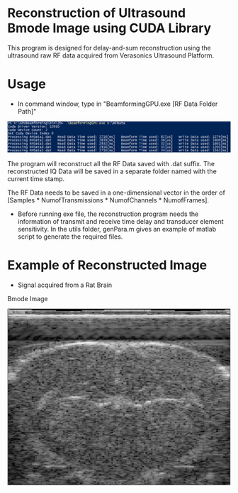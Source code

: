 # Reconstruction of Ultrasound Bmode Image using CUDA Library
This program is designed for delay-and-sum reconstruction using the ultrasound raw RF data acquired from Verasonics Ultrasound Platform.

# Usage
- In command window, type in "BeamformingGPU.exe [RF Data Folder Path]"

 <img src="examples/CommandWin.PNG" width="800px"/>

The program will reconstruct all the RF Data saved with .dat suffix. The reconstructed IQ Data will be saved in a separate folder named with the current time stamp.

The RF Data needs to be saved in a one-dimensional vector in the order of [Samples * NumofTransmissions * NumofChannels * NumofFrames]. 

- Before running exe file, the reconstruction program needs the information of transmit and receive time delay and transducer element sensitivity. In the utils folder, genPara.m gives an example of matlab script to generate the required files.

# Example of Reconstructed Image
- Signal acquired from a Rat Brain

Bmode Image 

<img src="examples/GPUBmode.PNG" width="800px"/>








